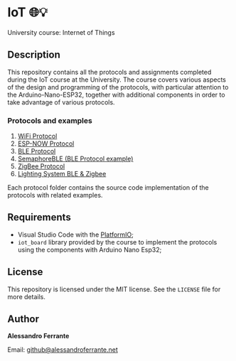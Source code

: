 # IoT 🌐💡

University course: Internet of Things

## Description

This repository contains all the protocols and assignments completed during the IoT course at the University.
The course covers various aspects of the design and programming of the protocols, with particular attention to the Arduino-Nano-ESP32, together with additional components in order to take advantage of various protocols.

### Protocols and examples

1. [WiFi Protocol](https://github.com/AlessandroFerrante/IoT/blob/main/WiFi%20Protocol/)
2. [ESP-NOW Protocol](https://github.com/AlessandroFerrante/Iot/blob/main/ESP-NOW%20Protocol/)
3. [BLE Protocol](https://github.com/AlessandroFerrante/Iot/blob/main/BLE%20Protocol/)
4. [SemaphoreBLE (BLE Protocol example)](https://github.com/AlessandroFerrante/Iot/blob/main/SemaphoreBLE/)
5. [ZigBee Protocol ](https://github.com/AlessandroFerrante/Iot/blob/main/ZigBee%20Protocol/)
6. [Lighting System BLE &amp; Zigbee](https://github.com/AlessandroFerrante/Iot/blob/main/Lighting%20System%20BLE%20&%20Zigbee/)

Each protocol folder contains the source code implementation of the protocols with related examples.

## Requirements

- Visual Studio Code with the [PlatformIO](https://platformio.org/);
- `iot_board` library provided by the course to implement the protocols using the components with Arduino Nano Esp32;

## License

This repository is licensed under the MIT license. See the `LICENSE` file for more details.

## Author

**Alessandro Ferrante**

Email: [github@alessandroferrante.net](mailto:github@alessandroferrante.net)
